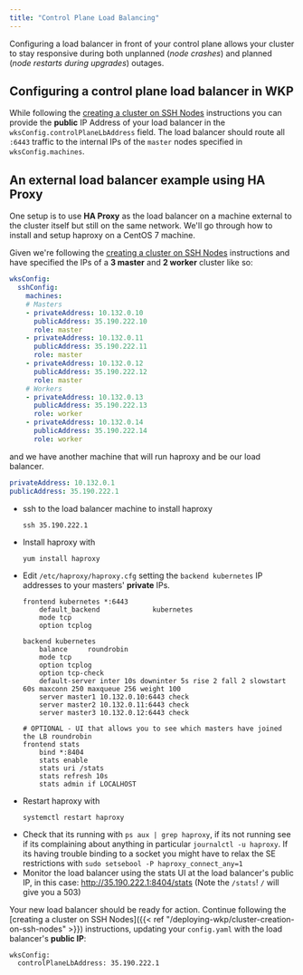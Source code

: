 ```yaml
---
title: "Control Plane Load Balancing"
---
```



Configuring a load balancer in front of your control plane allows your cluster to stay responsive during both unplanned (_node crashes_) and planned (_node restarts during upgrades_) outages.

## Configuring a control plane load balancer in WKP

While following the [creating a cluster on SSH Nodes](/deploying-wkp/cluster-creation-on-ssh-nodes) instructions you can provide the **public** IP Address of your load balancer in the `wksConfig.controlPlaneLbAddress` field. The load balancer should route all `:6443` traffic to the internal IPs of the `master` nodes specified in `wksConfig.machines`.

## An external load balancer example using HA Proxy

One setup is to use **HA Proxy** as the load balancer on a machine external to the cluster itself but still on the same network. We'll go through how to install and setup haproxy on a CentOS 7 machine.

Given we're following the [creating a cluster on SSH Nodes](/deploying-wkp/cluster-creation-on-ssh-nodes) instructions and have specified the IPs of a **3 master** and **2 worker** cluster like so:


```yaml
wksConfig:
  sshConfig:
    machines:
    # Masters
    - privateAddress: 10.132.0.10
      publicAddress: 35.190.222.10
      role: master
    - privateAddress: 10.132.0.11
      publicAddress: 35.190.222.11
      role: master
    - privateAddress: 10.132.0.12
      publicAddress: 35.190.222.12
      role: master
    # Workers
    - privateAddress: 10.132.0.13
      publicAddress: 35.190.222.13
      role: worker
    - privateAddress: 10.132.0.14
      publicAddress: 35.190.222.14
      role: worker
  ```

and we have another machine that will run haproxy and be our load balancer.

```yaml
privateAddress: 10.132.0.1
publicAddress: 35.190.222.1
```

- ssh to the load balancer machine to install haproxy
  ```
  ssh 35.190.222.1
  ```
- Install haproxy with
  ```
  yum install haproxy
  ```
- Edit `/etc/haproxy/haproxy.cfg` setting the `backend kubernetes` IP addresses to your masters' **private** IPs.
  ```
  frontend kubernetes *:6443
      default_backend             kubernetes
      mode tcp
      option tcplog

  backend kubernetes
      balance     roundrobin
      mode tcp
      option tcplog
      option tcp-check
      default-server inter 10s downinter 5s rise 2 fall 2 slowstart 60s maxconn 250 maxqueue 256 weight 100
      server master1 10.132.0.10:6443 check
      server master2 10.132.0.11:6443 check
      server master3 10.132.0.12:6443 check

  # OPTIONAL - UI that allows you to see which masters have joined the LB roundrobin
  frontend stats
      bind *:8404
      stats enable
      stats uri /stats
      stats refresh 10s
      stats admin if LOCALHOST
  ```
- Restart haproxy with
  ```
  systemctl restart haproxy
  ```
- Check that its running with `ps aux | grep haproxy`, if its not running see if its complaining about anything in particular `journalctl -u haproxy`. If its having trouble binding to a socket you might have to relax the SE restrictions with `sudo setsebool -P haproxy_connect_any=1`
- Monitor the load balancer using the stats UI at the load balancer's public IP, in this case: http://35.190.222.1:8404/stats (Note the `/stats`! `/` will give you a 503)

Your new load balancer should be ready for action. 
Continue following the [creating a cluster on SSH Nodes]({{< ref "/deploying-wkp/cluster-creation-on-ssh-nodes" >}}) instructions, updating your `config.yaml` with the load balancer's **public IP**:
```
wksConfig:
  controlPlaneLbAddress: 35.190.222.1
```
